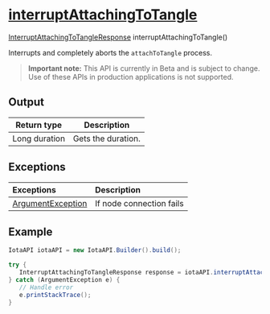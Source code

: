 
# [interruptAttachingToTangle](https://github.com/iotaledger/iota-java/blob/master/jota/src/main/java/org/iota/jota/IotaAPICore.java#L786)
 [InterruptAttachingToTangleResponse](https://github.com/iotaledger/iota-java/blob/master/jota/src/main/java/org/iota/jota/dto/response/InterruptAttachingToTangleResponse.java) interruptAttachingToTangle()

Interrupts and completely aborts the `attachToTangle` process.
> **Important note:** This API is currently in Beta and is subject to change. Use of these APIs in production applications is not supported.

    
## Output
| Return type | Description |
|--|--|
| Long duration | Gets the duration. |

## Exceptions
| Exceptions     | Description |
|:---------------|:--------|
| [ArgumentException](https://github.com/iotaledger/iota-java/blob/master/jota/src/main/java/org/iota/jota/error/ArgumentException.java) | If node connection fails |


 ## Example
 
 ```Java
 IotaAPI iotaAPI = new IotaAPI.Builder().build();

try { 
    InterruptAttachingToTangleResponse response = iotaAPI.interruptAttachingToTangle();
} catch (ArgumentException e) { 
    // Handle error
    e.printStackTrace(); 
}
 ```
